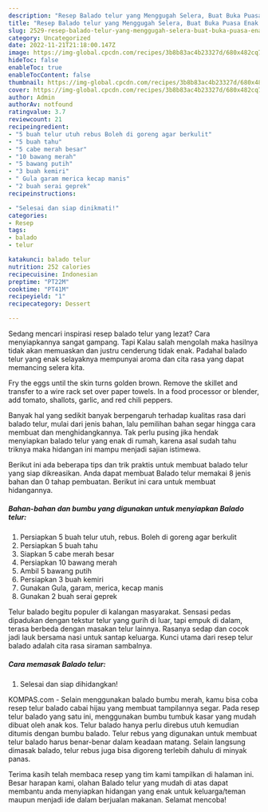 ```yaml
---
description: "Resep Balado telur yang Menggugah Selera, Buat Buka Puasa Enak Banget"
title: "Resep Balado telur yang Menggugah Selera, Buat Buka Puasa Enak Banget"
slug: 2529-resep-balado-telur-yang-menggugah-selera-buat-buka-puasa-enak-banget
category: Uncategorized
date: 2022-11-21T21:18:00.147Z
image: https://img-global.cpcdn.com/recipes/3b8b83ac4b23327d/680x482cq70/balado-telur-foto-resep-utama.jpg
hideToc: false
enableToc: true
enableTocContent: false
thumbnail: https://img-global.cpcdn.com/recipes/3b8b83ac4b23327d/680x482cq70/balado-telur-foto-resep-utama.jpg
cover: https://img-global.cpcdn.com/recipes/3b8b83ac4b23327d/680x482cq70/balado-telur-foto-resep-utama.jpg
author: Admin
authorAv: notfound
ratingvalue: 3.7
reviewcount: 21
recipeingredient:
- "5 buah telur utuh rebus Boleh di goreng agar berkulit"
- "5 buah tahu"
- "5 cabe merah besar"
- "10 bawang merah"
- "5 bawang putih"
- "3 buah kemiri"
- " Gula garam merica kecap manis"
- "2 buah serai geprek"
recipeinstructions:

- "Selesai dan siap dinikmati!"
categories:
- Resep
tags:
- balado
- telur

katakunci: balado telur 
nutrition: 252 calories
recipecuisine: Indonesian
preptime: "PT22M"
cooktime: "PT41M"
recipeyield: "1"
recipecategory: Dessert

---
```



Sedang mencari inspirasi resep balado telur yang lezat? Cara menyiapkannya sangat gampang. Tapi Kalau salah mengolah maka hasilnya tidak akan memuaskan dan justru cenderung tidak enak. Padahal balado telur yang enak selayaknya mempunyai aroma dan cita rasa yang dapat memancing selera kita.


Fry the eggs until the skin turns golden brown. Remove the skillet and transfer to a wire rack set over paper towels. In a food processor or blender, add tomato, shallots, garlic, and red chili peppers.

Banyak hal yang sedikit banyak berpengaruh terhadap kualitas rasa dari balado telur, mulai dari jenis bahan, lalu pemilihan bahan segar hingga cara membuat dan menghidangkannya. Tak perlu pusing jika hendak menyiapkan balado telur yang enak di rumah, karena asal sudah tahu triknya maka hidangan ini mampu menjadi sajian istimewa.


Berikut ini ada beberapa tips dan trik praktis untuk membuat balado telur yang siap dikreasikan. Anda dapat membuat Balado telur memakai 8 jenis bahan dan 0 tahap pembuatan. Berikut ini cara untuk membuat hidangannya.

<!--inarticleads1-->

##### Bahan-bahan dan bumbu yang digunakan untuk menyiapkan Balado telur:

1. Persiapkan 5 buah telur utuh, rebus. Boleh di goreng agar berkulit
1. Persiapkan 5 buah tahu
1. Siapkan 5 cabe merah besar
1. Persiapkan 10 bawang merah
1. Ambil 5 bawang putih
1. Persiapkan 3 buah kemiri
1. Gunakan  Gula, garam, merica, kecap manis
1. Gunakan 2 buah serai geprek


Telur balado begitu populer di kalangan masyarakat. Sensasi pedas dipadukan dengan tekstur telur yang gurih di luar, tapi empuk di dalam, terasa berbeda dengan masakan telur lainnya. Rasanya sedap dan cocok jadi lauk bersama nasi untuk santap keluarga. Kunci utama dari resep telur balado adalah cita rasa siraman sambalnya. 

<!--inarticleads2-->

##### Cara memasak Balado telur:


1. Selesai dan siap dihidangkan!

KOMPAS.com - Selain menggunakan balado bumbu merah, kamu bisa coba resep telur balado cabai hijau yang membuat tampilannya segar. Pada resep telur balado yang satu ini, menggunakan bumbu tumbuk kasar yang mudah dibuat oleh anak kos. Telur balado hanya perlu direbus utuh kemudian ditumis dengan bumbu balado. Telur rebus yang digunakan untuk membuat telur balado harus benar-benar dalam keadaan matang. Selain langsung dimasak balado, telur rebus juga bisa digoreng terlebih dahulu di minyak panas. 

Terima kasih telah membaca resep yang tim kami tampilkan di halaman ini. Besar harapan kami, olahan Balado telur yang mudah di atas dapat membantu anda menyiapkan hidangan yang enak untuk keluarga/teman maupun menjadi ide dalam berjualan makanan. Selamat mencoba!
